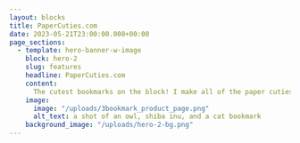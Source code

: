 ```yaml
---
layout: blocks
title: PaperCuties.com
date: 2023-05-21T23:00:00.000+00:00
page_sections:
  - template: hero-banner-w-image
    block: hero-2
    slug: features
    headline: PaperCuties.com
    content:
      The cutest bookmarks on the block! I make all of the paper cuties by hand from design to book. These are just a small hobby for now. If you want a bookmark send me an email at papercutiesbookmarks@gmail.com and I can hook you up.
    image:
      image: "/uploads/3bookmark_product_page.png"
      alt_text: a shot of an owl, shiba inu, and a cat bookmark
    background_image: "/uploads/hero-2-bg.png"
---
```

